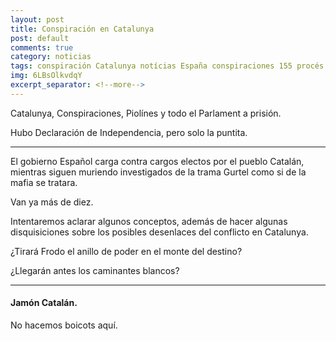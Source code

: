 ```yaml
---
layout: post
title: Conspiración en Catalunya
post: default
comments: true
category: noticias
tags: conspiración Catalunya notícias España conspiraciones 155 procés independencia politica
img: 6LBsOlkvdqY
excerpt_separator: <!--more-->
---
```


Catalunya, Conspiraciones, Piolínes y todo el Parlament a prisión.

Hubo Declaración de Independencia, pero solo la puntita.


<!--more-->

<hr>

El gobierno Español carga contra cargos electos por el pueblo Catalán, mientras siguen muriendo investigados de la trama Gurtel como si de la mafia se tratara.

Van ya más de diez.

Intentaremos aclarar algunos conceptos, además de hacer algunas disquisiciones sobre los posibles desenlaces del conflicto en Catalunya.

¿Tirará Frodo el anillo de poder en el monte del destino?

¿Llegarán antes los caminantes blancos?

<hr>

#### Jamón Catalán.

No hacemos boicots aquí.